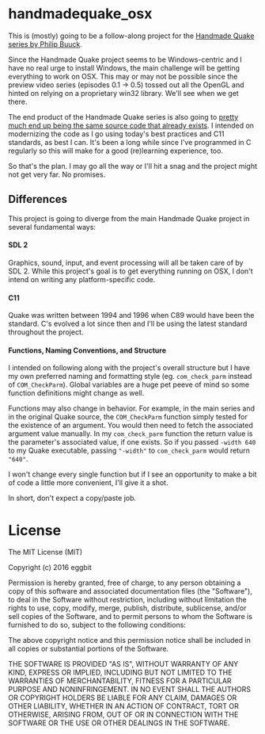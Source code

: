 # handmadequake_osx
This is (mostly) going to be a follow-along project for the [Handmade Quake series by Philip Buuck](https://www.youtube.com/playlist?list=PLBKDuv-qJpTbCsXHsxcoSSsMarnfyNhHF).

Since the Handmade Quake project seems to be Windows-centric and I have no real urge to install Windows, the main challenge will be getting everything to work on OSX.  This may or may not be possible since the preview video series (episodes 0.1 -> 0.5) tossed out all the OpenGL and hinted on relying on a proprietary win32 library.  We'll see when we get there.

The end product of the Handmade Quake series is also going to [pretty much end up being the same source code that already exists](https://www.reddit.com/r/programming/comments/3xy110/announcing_handmade_quake/cy90vnl).  I intended on modernizing the code as I go using today's best practices and C11 standards, as best I can.  It's been a long while since I've programmed in C regularly so this will make for a good (re)learning experience, too.

So that's the plan.  I may go all the way or I'll hit a snag and the project might not get very far.  No promises.

## Differences
This project is going to diverge from the main Handmade Quake project in several fundamental ways:

#### SDL 2
Graphics, sound, input, and event processing will all be taken care of by SDL 2.  While this project's goal is  to get everything running on OSX, I don't intend on writing any platform-specific code.

#### C11
Quake was written between 1994 and 1996 when C89 would have been the standard.  C's evolved  a lot since then and I'll be using the latest standard throughout the project.

#### Functions, Naming Conventions, and Structure
I intended on following along with the project's overall structure but I have my own preferred naming and formatting style (eg. `com_check_parm` instead of `COM_CheckParm`).  Global variables are a huge pet peeve of mind so some function definitions might change as well.

Functions may also change in behavior.  For example, in the main series and in the original Quake source, the `COM_CheckParm` function simply tested for the existence of an argument.  You would then need to fetch the associated argument value manually.  In my `com_check_parm` function the return value is the parameter's associated value, if one exists.  So if you passed `-width 640` to my Quake executable, passing `"-width"` to `com_check_parm` would return `"640"`.

I won't change every single function but if I see an opportunity to make a bit of code a little more convenient, I'll give it a shot.

In short, don't expect a copy/paste job.

# License
The MIT License (MIT)

Copyright (c) 2016 eggbit

Permission is hereby granted, free of charge, to any person obtaining a copy of this software and associated documentation files (the "Software"), to deal in the Software without restriction, including without limitation the rights to use, copy, modify, merge, publish, distribute, sublicense, and/or sell copies of the Software, and to permit persons to whom the Software is furnished to do so, subject to the following conditions:

The above copyright notice and this permission notice shall be included in all copies or substantial portions of the Software.

THE SOFTWARE IS PROVIDED "AS IS", WITHOUT WARRANTY OF ANY KIND, EXPRESS OR IMPLIED, INCLUDING BUT NOT LIMITED TO THE WARRANTIES OF MERCHANTABILITY, FITNESS FOR A PARTICULAR PURPOSE AND NONINFRINGEMENT. IN NO EVENT SHALL THE AUTHORS OR COPYRIGHT HOLDERS BE LIABLE FOR ANY CLAIM, DAMAGES OR OTHER LIABILITY, WHETHER IN AN ACTION OF CONTRACT, TORT OR OTHERWISE, ARISING FROM, OUT OF OR IN CONNECTION WITH THE SOFTWARE OR THE USE OR OTHER DEALINGS IN THE SOFTWARE.
